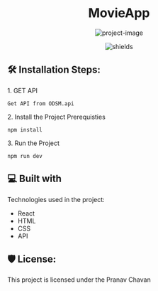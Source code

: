 <h1 align="center" id="title">MovieApp</h1>

<p align="center"><img src="https://socialify.git.ci/pc3961/movie_app/image?font=Jost&amp;logo=https%3A%2F%2Fupload.wikimedia.org%2Fwikipedia%2Fcommons%2Fthumb%2Fa%2Fa7%2FReact-icon.svg%2F2300px-React-icon.svg.png&amp;name=1&amp;owner=1&amp;pattern=Solid&amp;stargazers=1&amp;theme=Dark" alt="project-image"></p>

<p align="center"><img src="https://img.shields.io/badge/build-finished-brightgreen?style=flat&amp;label=build&amp;labelColor=white&amp;color=green" alt="shields"></p>

<h2>🛠️ Installation Steps:</h2>

<p>1. GET API</p>

```
Get API from ODSM.api
```

<p>2. Install the Project Prerequisties</p>

```
npm install
```

<p>3. Run the Project</p>

```
npm run dev
```

  
  
<h2>💻 Built with</h2>

Technologies used in the project:

*   React
*   HTML
*   CSS
*   API

<h2>🛡️ License:</h2>

This project is licensed under the Pranav Chavan
